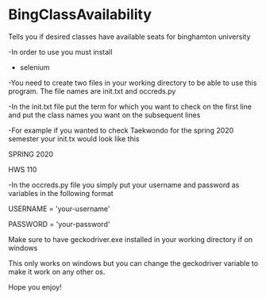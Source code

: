# BingClassAvailability
Tells you if desired classes have available seats for binghamton university

-In order to use you must install
- selenium


-You need to create two files in your working directory to be able to use this program. The file names are init.txt and occreds.py


-In the init.txt file put the term for which you want to check on the first line and put the class names you want on the subsequent lines

-For example if you wanted to check Taekwondo for the spring 2020 semester your init.tx would look like this


SPRING 2020

HWS 110


-In the occreds.py file you simply put your username and password as variables in the following format


USERNAME = 'your-username'

PASSWORD = 'your-password'

Make sure to have geckodriver.exe installed in your working directory if on windows

This only works on windows but you can change the geckodriver variable to make it work on any other os.


Hope you enjoy!

